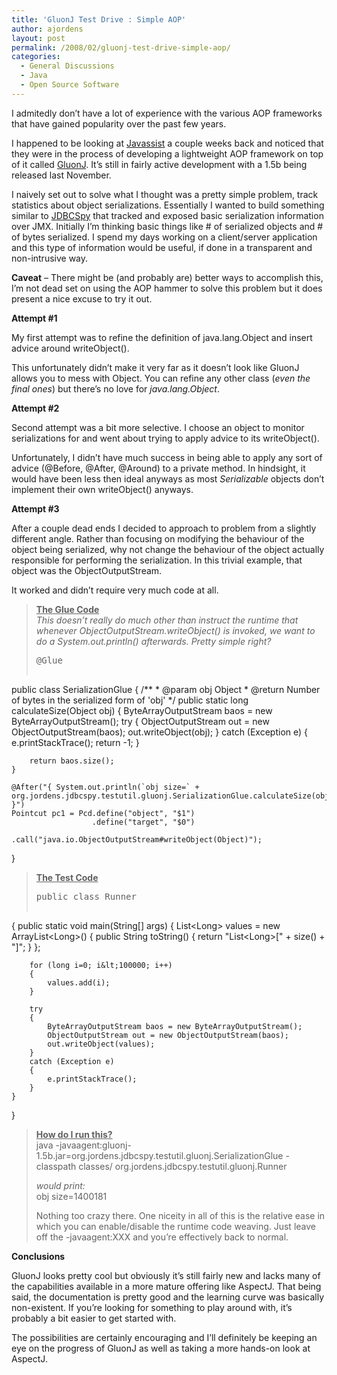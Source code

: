 ```yaml
---
title: 'GluonJ Test Drive : Simple AOP'
author: ajordens
layout: post
permalink: /2008/02/gluonj-test-drive-simple-aop/
categories:
  - General Discussions
  - Java
  - Open Source Software
---
```

I admitedly don&#8217;t have a lot of experience with the various AOP frameworks that have gained popularity over the past few years.

I happened to be looking at [Javassist][1] a couple weeks back and noticed that they were in the process of developing a lightweight AOP framework on top of it called [GluonJ][2]. It&#8217;s still in fairly active development with a 1.5b being released last November.

I naively set out to solve what I thought was a pretty simple problem, track statistics about object serializations. Essentially I wanted to build something similar to [JDBCSpy][3] that tracked and exposed basic serialization information over JMX. Initially I&#8217;m thinking basic things like # of serialized objects and # of bytes serialized. I spend my days working on a client/server application and this type of information would be useful, if done in a transparent and non-intrusive way.

**Caveat** &#8211; There might be (and probably are) better ways to accomplish this, I&#8217;m not dead set on using the AOP hammer to solve this problem but it does present a nice excuse to try it out.

**Attempt #1**

My first attempt was to refine the definition of java.lang.Object and insert advice around writeObject().

This unfortunately didn&#8217;t make it very far as it doesn&#8217;t look like GluonJ allows you to mess with Object. You can refine any other class (<span style="font-style: italic;">even the final ones</span>) but there&#8217;s no love for <span style="font-style: italic;">java.lang.Object</span>.

**Attempt #2**

Second attempt was a bit more selective. I choose an object to monitor serializations for and went about trying to apply advice to its writeObject().

Unfortunately, I didn&#8217;t have much success in being able to apply any sort of advice (@Before, @After, @Around) to a private method. In hindsight, it would have been less then ideal anyways as most <span style="font-style: italic;">Serializable</span> objects don&#8217;t implement their own writeObject() anyways.

**Attempt #3**

After a couple dead ends I decided to approach to problem from a slightly different angle. Rather than focusing on modifying the behaviour of the object being serialized, why not change the behaviour of the object actually responsible for performing the serialization. In this trivial example, that object was the ObjectOutputStream.

It worked and didn&#8217;t require very much code at all.

> **<span style="text-decoration: underline;">The Glue Code</span>**  
> <span style="font-style: italic;">This doesn&#8217;t really do much other than instruct the runtime that whenever ObjectOutputStream.writeObject() is invoked, we want to do a System.out.println() afterwards. Pretty simple right?</span>
> 
> <pre>@Glue
public class SerializationGlue
{
    /**
     * @param obj Object
     * @return Number of bytes in the serialized form of 'obj'
     */
    public static long calculateSize(Object obj)
    {
        ByteArrayOutputStream baos = new ByteArrayOutputStream();
        try
        {
            ObjectOutputStream out = new ObjectOutputStream(baos);
            out.writeObject(obj);
        }
        catch (Exception e)
        {
            e.printStackTrace();
            return -1;
        }

        return baos.size();
    }

    @After("{ System.out.println(`obj size=` + org.jordens.jdbcspy.testutil.gluonj.SerializationGlue.calculateSize(object)); }")
    Pointcut pc1 = Pcd.define("object", "$1")
                      .define("target", "$0")
                      .call("java.io.ObjectOutputStream#writeObject(Object)");
}
</pre>
> 
> **<span style="text-decoration: underline;">The Test Code</span>**
> 
> <pre>public class Runner
{
    public static void main(String[] args)
    {
        List&lt;Long&gt; values = new ArrayList&lt;Long&gt;()
        {
            public String toString()
            {
                return "List&lt;Long&gt;[" + size() + "]";
            }
        };
        
        for (long i=0; i&lt;100000; i++)
        {
            values.add(i);
        }

        try
        {
            ByteArrayOutputStream baos = new ByteArrayOutputStream();
            ObjectOutputStream out = new ObjectOutputStream(baos);
            out.writeObject(values);
        }
        catch (Exception e)
        {
            e.printStackTrace();
        }
    }
}
</pre>
> 
> <span style="font-weight: bold; text-decoration: underline;">How do I run this?</span>  
> java -javaagent:gluonj-1.5b.jar=org.jordens.jdbcspy.testutil.gluonj.SerializationGlue -classpath classes/ org.jordens.jdbcspy.testutil.gluonj.Runner
> 
> <span style="font-style: italic;">would print:</span>  
> obj size=1400181
> 
> Nothing too crazy there. One niceity in all of this is the relative ease in which you can enable/disable the runtime code weaving. Just leave off the -javaagent:XXX and you&#8217;re effectively back to normal.

**Conclusions**

GluonJ looks pretty cool but obviously it&#8217;s still fairly new and lacks many of the capabilities available in a more mature offering like AspectJ. That being said, the documentation is pretty good and the learning curve was basically non-existent. If you&#8217;re looking for something to play around with, it&#8217;s probably a bit easier to get started with.

The possibilities are certainly encouraging and I&#8217;ll definitely be keeping an eye on the progress of GluonJ as well as taking a more hands-on look at AspectJ.

 [1]: http://www.csg.is.titech.ac.jp/~chiba/javassist/
 [2]: http://www.csg.is.titech.ac.jp/projects/gluonj/
 [3]: http://code.google.com/p/jordens-jdbcspy/